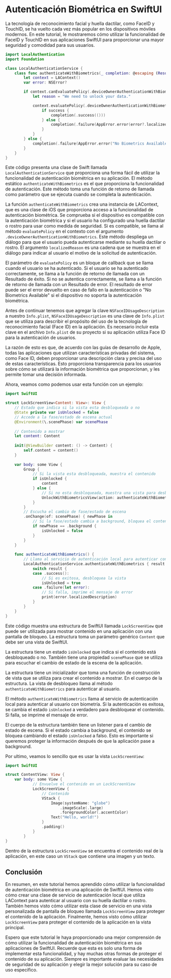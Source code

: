 # Autenticación Biométrica en SwiftUI

La tecnología de reconocimiento facial y huella dactilar, como FaceID y TouchID, se ha vuelto cada vez más popular en los dispositivos móviles modernos. En este tutorial, le mostraremos cómo utilizar la funcionalidad de FaceID y TouchID en sus aplicaciones SwiftUI para proporcionar una mayor seguridad y comodidad para sus usuarios.

```swift
import LocalAuthentication
import Foundation

class LocalAuthenticationService {
    class func authenticateWithBiometrics(_ completion: @escaping (Result<Void, Error>) -> Void) {
        let context = LAContext()
        var error: NSError?

        if context.canEvaluatePolicy(.deviceOwnerAuthenticationWithBiometrics, error: &error) {
            let reason = "We need to unlock your data."

            context.evaluatePolicy(.deviceOwnerAuthenticationWithBiometrics, localizedReason: reason) { success, authenticationError in
                if success {
                    completion(.success(()))
                } else {
                    completion(.failure(AppError.error(error?.localizedDescription ?? "Error Undefined")))
                }
            }
        } else {
            completion(.failure(AppError.error("No Biometrics Available")))
        }
    }
}
```

Este código presenta una clase de Swift llamada `LocalAuthenticationService` que proporciona una forma fácil de utilizar la funcionalidad de autenticación biométrica en su aplicación. El método estático `authenticateWithBiometrics` es el que proporciona la funcionalidad de autenticación. Este método toma una función de retorno de llamada como parámetro que se ejecuta cuando se completa la autenticación.

La función `authenticateWithBiometrics` crea una instancia de LAContext, que es una clase de iOS que proporciona acceso a la funcionalidad de autenticación biométrica. Se comprueba si el dispositivo es compatible con la autenticación biométrica y si el usuario ha configurado una huella dactilar o rostro para usar como medida de seguridad. Si es compatible, se llama al método `evaluatePolicy` en el contexto con el argumento `.deviceOwnerAuthenticationWithBiometrics`. Este método despliega un diálogo para que el usuario pueda autenticarse mediante su huella dactilar o rostro. El argumento `localizedReason` es una cadena que se muestra en el diálogo para indicar al usuario el motivo de la solicitud de autenticación.

El parámetro de `evaluatePolicy` es un bloque de callback que se llama cuando el usuario se ha autenticado. Si el usuario se ha autenticado correctamente, se llama a la función de retorno de llamada con un Resultado de éxito. Si no se autentica correctamente, se llama a la función de retorno de llamada con un Resultado de error. El resultado de error puede ser el error devuelto en caso de fallo en la autenticación o "No Biometrics Available" si el dispositivo no soporta la autenticación biométrica.

Antes de continuar tenemos que agregar la clave `NSFaceIDUsageDescription` a nuestro `Info.plist`, `NSFaceIDUsageDescription` es una clave de `Info.plist` que se utiliza para describir el propósito del uso de la tecnología de reconocimiento facial (Face ID) en la aplicación. Es necesario incluir esta clave en el archivo `Info.plist` de su proyecto si su aplicación utiliza Face ID para la autenticación de usuarios.

La razón de esto es que, de acuerdo con las guías de desarrollo de Apple, todas las aplicaciones que utilizan características privadas del sistema, como Face ID, deben proporcionar una descripción clara y precisa del uso de estas características. Esto proporciona transparencia para los usuarios sobre cómo se utilizará la información biométrica que proporcionan, y les permite tomar una decisión informada.

Ahora, veamos como podemos usar esta función con un ejemplo:

```swift
import SwiftUI

struct LockScreenView<Content: View>: View {
    // Estado que indica si la vista esta desbloqueada o no
    @State private var isUnlocked = false
    // Accede a la fase/estado de escena actual
    @Environment(\.scenePhase) var scenePhase
    
    // Contenido a mostrar
    let content: Content
    
    init(@ViewBuilder content: () -> Content) {
        self.content = content()
    }
    
    var body: some View {
        Group {
            // Si la vista esta desbloqueada, muestra el contenido
            if isUnlocked {
                content
            } else {
                // Si no esta desbloqueada, muestra una vista para desbloquear con biometría
                UnlockWithBiometricsView(action: authenticateWithBiometrics)
            }
        }
        // Escucha el cambio de fase/estado de escena
        .onChange(of: scenePhase) { newPhase in
            // Si la fase/estado cambia a background, bloquea el contenido
            if newPhase == .background {
                isUnlocked = false
            }
        }
    }
    
    func authenticateWithBiometrics() {
        // Llama al servicio de autenticación local para autenticar con biometría
        LocalAuthenticationService.authenticateWithBiometrics { result in
            switch result {
            case .success():
                // Si es exitosa, desbloquea la vista
                isUnlocked = true
            case .failure(let error):
                // Si falla, imprime el mensaje de error
                print(error.localizedDescription)
            }
        }
    }
}
```

Este código muestra una estructura de SwiftUI llamada `LockScreenView` que puede ser utilizada para mostrar contenido en una aplicación con una pantalla de bloqueo. La estructura toma un parámetro genérico `Content` que debe ser una vista de SwiftUI.

La estructura tiene un estado `isUnlocked` que indica si el contenido está desbloqueado o no. También tiene una propiedad `scenePhase` que se utiliza para escuchar el cambio de estado de la escena de la aplicación.

La estructura tiene un inicializador que toma una función de construcción de vista que se utiliza para crear el contenido a mostrar. En el cuerpo de la estructura. La vista de desbloqueo llama al método `authenticateWithBiometrics` para autenticar al usuario.

El método `authenticateWithBiometrics` llama al servicio de autenticación local para autenticar al usuario con biometría. Si la autenticación es exitosa, se cambia el estado `isUnlocked` a verdadero para desbloquear el contenido. Si falla, se imprime el mensaje de error.

El cuerpo de la estructura también tiene un listener para el cambio de estado de escena. Si el estado cambia a background, el contenido se bloquea cambiando el estado `isUnlocked` a falso. Esto es importante si queremos proteger la información después de que la aplicación pase a background.

Por ultimo, veamos lo sencillo que es usar la vista `LockScreenView`:

```swift
import SwiftUI

struct ContentView: View {
    var body: some View {
            // Envuelve el contenido en un LockScreenView
            LockScreenView {
                // Contenido
                VStack {
                    Image(systemName: "globe")
                        .imageScale(.large)
                        .foregroundColor(.accentColor)
                    Text("Hello, world!")
                }
                .padding()
            }
        }
}
```

Dentro de la estructura `LockScreenView` se encuentra el contenido real de la aplicación, en este caso un `VStack` que contiene una imagen y un texto.

## Conclusión

En resumen, en este tutorial hemos aprendido cómo utilizar la funcionalidad de autenticación biométrica en una aplicación de SwiftUI. Hemos visto cómo crear una clase de servicio de autenticación local que utiliza LAContext para autenticar al usuario con su huella dactilar o rostro. También hemos visto cómo utilizar esta clase de servicio en una vista personalizada de pantalla de bloqueo llamada `LockScreenView` para proteger el contenido de la aplicación. Finalmente, hemos visto cómo utilizar `LockScreenView` para proteger el contenido de la aplicación en la vista principal.

Espero que este tutorial le haya proporcionado una mejor comprensión de cómo utilizar la funcionalidad de autenticación biométrica en sus aplicaciones de SwiftUI. Recuerde que esta es solo una forma de implementar esta funcionalidad, y hay muchas otras formas de proteger el contenido de su aplicación. Siempre es importante evaluar las necesidades de seguridad de su aplicación y elegir la mejor solución para su caso de uso específico.